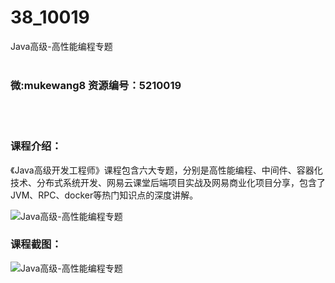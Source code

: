# 38_10019
Java高级-高性能编程专题
<br/></br>
<h3>微:mukewang8 资源编号：5210019</h3>
<br/></br>
<h3>课程介绍：</h3>
<p>《<a title="查看与 Java 相关的文章" target="_blank">Java</a>高级开发工程师》课程包含六大专题，分别是高性能编程、中间件、容器化技术、分布式系统开发、网易云课堂后端项目实战及网易商业化项目分享，包含了JVM、RPC、docker等热门知识点的深度讲解。</p>
<p><img src="https://www.ko996.com/wp-content/uploads/img/2020/01/1-62-300x173.png" alt="Java高级-高性能编程专题"></p>
<div class="info-desc">
<h3>课程截图：</h3>
<p><img src="https://www.ko996.com/wp-content/uploads/img/2020/01/11-61.png" alt="Java高级-高性能编程专题"></p>
<p>&nbsp;</p>


			
</div>
